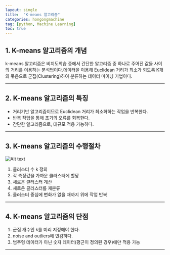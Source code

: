 ```yaml
---
layout: single
title:  "K-means 알고리즘"
categories: hongongmachine
tag: [python, Machine Learning]
toc: true
---
```


## 1. K-means 알고리즘의 개념

k-means 알고리즘은 비지도학습 중에서 간단한 알고리즘 중 하나로 주어진 값들 사이의 거리를 이용하는 분석법이다.데이터을 이용해 Euclidean 거리가 최소가 되도록 K개의 묶음으로 군집(Clustering)하여 분류하는 데이터 마이닝 기법이다.

***

## 2. K-means 알고리즘의 특징

 - 거리기반 알고리즘이므로 Euclidean 거리가 최소화하는 작업을 반복한다.
 - 반복 작업을 통해 초기의 오류를 회복한다.
 - 간단한 알고리즘으로, 대규모 적용 가능하다.

***

## 3. K-means 알고리즘의 수행절차

![Alt text](https://i.esdrop.com/d/f/uVJApfFjHN/CsL6B3lru8.jpg)

 1. 클러스터 수 k 정의
 2. 각 측정값을 가까운 클러스터에 할당
 3. 새로운 클러스터 계산
 4. 새로운 클러스터를 재분류 
 5. 클러스터 중심에 변화가 없을 때까지 위에 작업 반복

***

## 4. K-means 알고리즘의 단점

 1. 군집 개수인 k를 미리 지정해야 한다.
 2. noise and outliers에 민감하다.
 3. 범주형 데이터가 아닌 숫자 데이터(평균이 정의된 경우)에만 적용 가능

***

